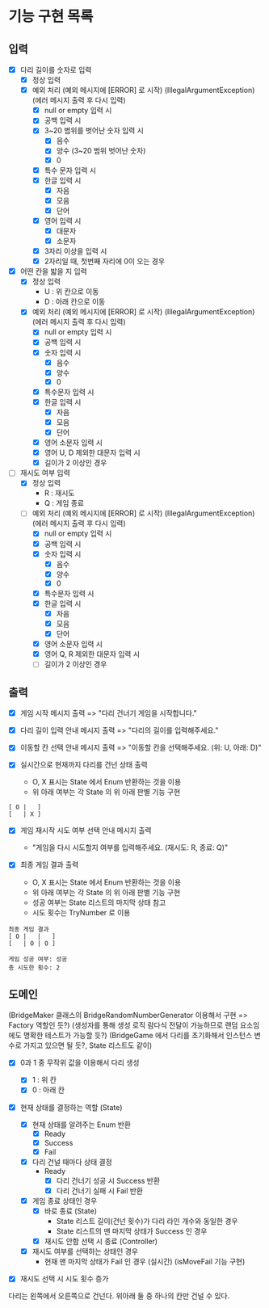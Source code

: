 # 기능 구현 목록

## 입력
- [x] 다리 길이를 숫자로 입력
  - [x] 정상 입력
  - [x] 예외 처리 (예외 메시지에 [ERROR] 로 시작) (IllegalArgumentException) (에러 메시지 출력 후 다시 입력)
    - [x] null or empty 입력 시
    - [x] 공백 입력 시
    - [x] 3~20 범위를 벗어난 숫자 입력 시
      - [x] 음수
      - [x] 양수 (3~20 범위 벗어난 숫자)
      - [x] 0
    - [x] 특수 문자 입력 시
    - [x] 한글 입력 시
      - [x] 자음
      - [x] 모음
      - [x] 단어
    - [x] 영어 입력 시
      - [x] 대문자
      - [x] 소문자
    - [x] 3자리 이상을 입력 시
    - [x] 2자리일 때, 첫번째 자리에 0이 오는 경우

- [x] 어떤 칸을 밟을 지 입력
  - [x] 정상 입력
    - U : 위 칸으로 이동
    - D : 아래 칸으로 이동
  - [x] 예외 처리 (예외 메시지에 [ERROR] 로 시작) (IllegalArgumentException) (에러 메시지 출력 후 다시 입력)
    - [x] null or empty 입력 시
    - [x] 공백 입력 시
    - [x] 숫자 입력 시
      - [x] 음수
      - [x] 양수
      - [x] 0
    - [x] 특수문자 입력 시
    - [x] 한글 입력 시
      - [x] 자음
      - [x] 모음
      - [x] 단어
    - [x] 영어 소문자 입력 시
    - [x] 영어 U, D 제외한 대문자 입력 시
    - [x] 길이가 2 이상인 경우

- [ ] 재시도 여부 입력
  - [x] 정상 입력
    - R : 재시도
    - Q : 게임 종료
  - [ ] 예외 처리 (예외 메시지에 [ERROR] 로 시작) (IllegalArgumentException) (에러 메시지 출력 후 다시 입력)
    - [x] null or empty 입력 시
    - [x] 공백 입력 시
    - [x] 숫자 입력 시
      - [x] 음수
      - [x] 양수
      - [x] 0
    - [x] 특수문자 입력 시
    - [x] 한글 입력 시
      - [x] 자음
      - [x] 모음
      - [x] 단어
    - [x] 영어 소문자 입력 시
    - [x] 영어 Q, R 제외한 대문자 입력 시
    - [ ] 길이가 2 이상인 경우

## 출력
- [x] 게임 시작 메시지 출력 => "다리 건너기 게임을 시작합니다."

- [x] 다리 길이 입력 안내 메시지 출력 => "다리의 길이를 입력해주세요."

- [x] 이동할 칸 선택 안내 메시지 출력 => "이동할 칸을 선택해주세요. (위: U, 아래: D)"

- [x] 실시간으로 현재까지 다리를 건넌 상태 출력 
  - O, X 표시는 State 에서 Enum 반환하는 것을 이용
  - 위 아래 여부는 각 State 의 위 아래 판별 기능 구현
```
[ O |   ]
[   | X ]
```

- [x] 게임 재시작 시도 여부 선택 안내 메시지 출력
  - "게임을 다시 시도할지 여부를 입력해주세요. (재시도: R, 종료: Q)"

- [x] 최종 게임 결과 출력
  - O, X 표시는 State 에서 Enum 반환하는 것을 이용
  - 위 아래 여부는 각 State 의 위 아래 판별 기능 구현
  - 성공 여부는 State 리스트의 마지막 상태 참고
  - 시도 횟수는 TryNumber 로 이용
```
최종 게임 결과
[ O |   |   ]
[   | O | O ]

게임 성공 여부: 성공
총 시도한 횟수: 2
```

## 도메인
(BridgeMaker 클래스의 BridgeRandomNumberGenerator 이용해서 구현 => Factory 역할인 듯?)
(생성자를 통해 생성 로직 람다식 전달이 가능하므로 랜덤 요소임에도 명확한 테스트가 가능할 듯?)
(BridgeGame 에서 다리를 초기화해서 인스턴스 변수로 가지고 있으면 될 듯?, State 리스트도 같이)
- [x] 0과 1 중 무작위 값을 이용해서 다리 생성
  - [x] 1 : 위 칸
  - [x] 0 : 아래 칸

- [x] 현재 상태를 결정하는 역할 (State)
  - [x] 현재 상태를 알려주는 Enum 반환
    - [x] Ready
    - [x] Success
    - [x] Fail

  - [x] 다리 건널 때마다 상태 결정
    - Ready
      - [x] 다리 건너기 성공 시 Success 반환
      - [x] 다리 건너기 실패 시 Fail 반환

  - [x] 게임 종료 상태인 경우
    - [x] 바로 종료 (State)
      - State 리스트 길이(건넌 횟수)가 다리 라인 개수와 동일한 경우
      - State 리스트의 맨 마지막 상태가 Success 인 경우
    - [x] 재시도 안함 선택 시 종료 (Controller)
    
  - [x] 재시도 여부를 선택하는 상태인 경우
    - 현재 맨 마지막 상태가 Fail 인 경우 (실시간) (isMoveFail 기능 구현)

- [x] 재시도 선택 시 시도 횟수 증가


다리는 왼쪽에서 오른쪽으로 건넌다.
위아래 둘 중 하나의 칸만 건널 수 있다.